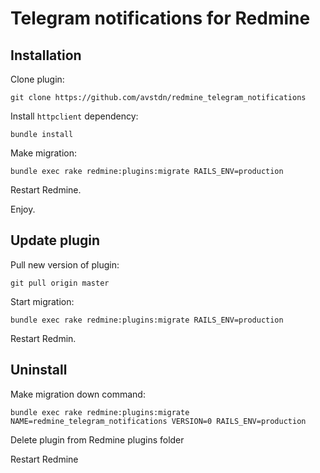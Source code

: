# Telegram notifications for Redmine

## Installation

Clone plugin:

    git clone https://github.com/avstdn/redmine_telegram_notifications

Install `httpclient` dependency:

    bundle install

Make migration:

    bundle exec rake redmine:plugins:migrate RAILS_ENV=production

Restart Redmine.

Enjoy.

## Update plugin

Pull new version of plugin:
	
    git pull origin master

Start migration:

    bundle exec rake redmine:plugins:migrate RAILS_ENV=production

Restart Redmin.

## Uninstall

Make migration down command:

    bundle exec rake redmine:plugins:migrate NAME=redmine_telegram_notifications VERSION=0 RAILS_ENV=production
    
Delete plugin from Redmine plugins folder
  
Restart Redmine
